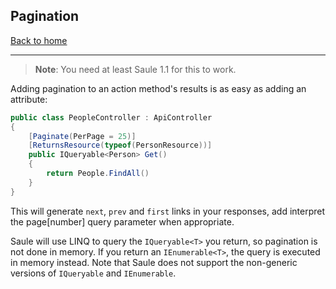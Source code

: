 ## Pagination

[Back to home](index)

----

> **Note**: You need at least Saule 1.1 for this to work.

Adding pagination to an action method's results is as easy as adding an attribute:

```csharp
public class PeopleController : ApiController
{
    [Paginate(PerPage = 25)]
    [ReturnsResource(typeof(PersonResource))]
    public IQueryable<Person> Get()
    {
        return People.FindAll()
    }
}
```

This will generate `next`, `prev` and `first` links in your responses, add interpret the page[number]
query parameter when appropriate.

Saule will use LINQ to query the `IQueryable<T>` you return, so pagination is not done in memory.
If you return an `IEnumerable<T>`, the query is executed in memory instead. Note that Saule does
not support the non-generic versions of `IQueryable` and `IEnumerable`.